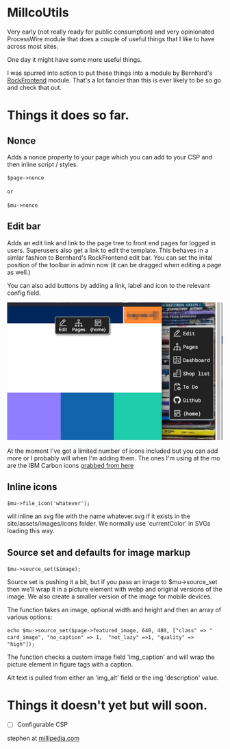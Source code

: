 # MillcoUtils

Very early (not really ready for public consumption) and very opinionated ProcessWire module that does a couple of useful things that I like to have across most sites.

One day it might have some more useful things.

I was spurred into action to put these things into a module by Bernhard's [RockFrontend](https://processwire.com/modules/rock-frontend/) module. That's a lot fancier than this is ever likely to be so go and check that out.

# Things it does so far.

## Nonce

Adds a nonce property to your page which you can add to your CSP and then inline script / styles.

    $page->nonce

	or

	$mu->nonce

## Edit bar

Adds an edit link and link to the page tree to front end pages for logged in users. Superusers also get a link to edit the template. This behaves in a simlar fashion to Bernhard's RockFrontend edit bar. You can set the inital position of the toolbar in admin now (it can be dragged when editing a page as well.)

You can also add buttons by adding a link, label and icon to the relevant config field. 

![Screenshot of a couple of example edit bar layouts](edit_bar_examples.png)

At the moment I've got a limited number of icons included but you can add more or I probably will when I'm adding them. The ones I'm using at the mo are the IBM Carbon icons [grabbed from here](https://icon-sets.iconify.design/carbon/)   

## Inline icons

	$mu->file_icon('whatever');

will inline an svg file with the name whatever.svg if it exists in the site/assets/images/icons folder. 
We normally use 'currentColor' in SVGs loading this way.

## Source set and defaults for image markup

	$mu->source_set($image);

Source set is pushing it a bit, but if you pass an image to $mu->source_set then we'll wrap it in a picture element with webp and original versions of the image. 
We also create a smaller version of the image for mobile devices.

The function takes an image, optional width and height and then an array of various options:

	echo $mu->source_set($page->featured_image, 640, 480, ["class" => " card_image", "no_caption" => 1,  "not_lazy" =>1, "quality" => "high"]);

The function checks a custom image field 'img_caption' and will wrap the picture element in figure tags with a caption.

Alt text is pulled from either an 'img_alt' field or the img 'description' value.

# Things it doesn't yet but will soon.

- [ ] Configurable CSP


stephen at [millipedia.com](https://millipedia.com)